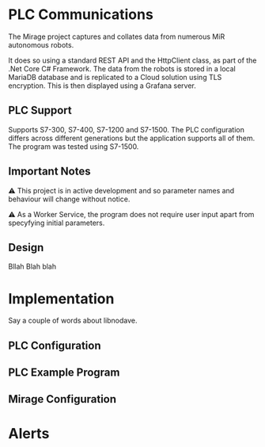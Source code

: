 # PLC Communications

The Mirage project captures and collates data from numerous MiR autonomous robots.

It does so using a standard REST API and the HttpClient class, as part of the .Net Core C# Framework. The data from the robots is stored in a local MariaDB database and is replicated to a Cloud solution using TLS encryption. This is then displayed using a Grafana server.

## PLC Support

Supports S7-300, S7-400, S7-1200 and S7-1500. The PLC configuration differs across different generations but the application supports all of them. The program was tested using S7-1500.

## Important Notes

:warning: This project is in active development and so parameter names and behaviour will change without notice.

:warning: As a Worker Service, the program does not require user input apart from specyfying initial parameters.

## Design

Bllah Blah blah


# Implementation

Say a couple of words about libnodave.

## PLC Configuration

## PLC Example Program

## Mirage Configuration

# Alerts

